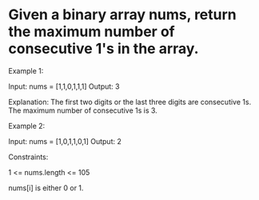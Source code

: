 # Given a binary array nums, return the maximum number of consecutive 1's in the array.

 

Example 1:

Input: nums = [1,1,0,1,1,1]
Output: 3

Explanation: The first two digits or the last three digits are consecutive 1s. The maximum number of consecutive 1s is 3.


Example 2:

Input: nums = [1,0,1,1,0,1]
Output: 2
 

Constraints:

1 <= nums.length <= 105

nums[i] is either 0 or 1.